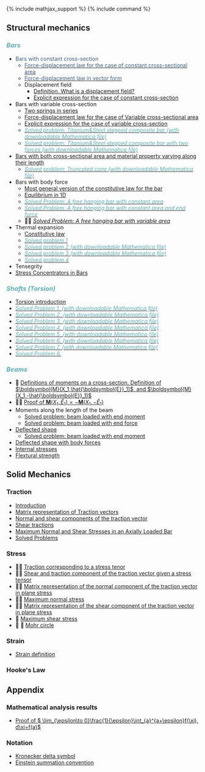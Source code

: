 {% include mathjax_support %}
{% include command %}


## Structural mechanics

### <span style="color:#5faeb6; font-style:italic">Bars </span>

*  <span style="color:#3f6184; font-weight:normal"> Bars with constant cross-section </span>
    * [<span style="color:#3f6184">Force-displacement law for the case of constant cross-sectional area</span>](Bars/Bars.md)
    * [<span style="color:#3f6184">Force-displacement law in vector form</span>](./Bars/VectorFormHookesLaw.md)
    * Displacement field
        - [Definition. What is a displacement field?](Bars/Bars2.md)
        - [Explicit expression for the case of constant cross-section](Bars/Bars3.md)
* Bars with variable cross-section 
    * [Two springs in series](./Bars/SpringsInSeries.md)
    *   [Force-displacement law for the case of Variable cross-sectional area](Bars/Bars4.md)
    -  [Explicit expression for the case of variable cross-section](Bars/Bars5_2.md)
    -  [<span style="color:#5faeb6; font-style:italic">Solved problem: Titanium&Steel stepped composite bar (with downloadable Mathematica file)</span> ](./Bars/SegmentedComposite.md)
    -  [ <span style="color:#5faeb6; font-style:italic"> Solved problem: Titanium&Steel stepped composite bar with two forces (with downloadable Mathematica file) </span>](./Bars/SegmentedComposite2.md) 
* [Bars with both cross-sectional area and material property varying along their length](Bars/Bars6.md)
    -   [<span style="color:#5faeb6; font-style:italic"> Solved problem: Truncated cone (with downloadable Mathematica file) </span>](./Bars/TruncatedCone.md) 
* Bars with body force
  -  [Most general version of the constitutive law for the bar](Bars/BodyForce1.md)
  -   [Equilibrium in 1D](Bars/BodyForce2.md)
    -  [<span style="color:#5faeb6; font-style:italic">Solved Problem: A free hanging bar with constant area</span>](Bars/HangingBar1.md)
    -  [<span style="color:#5faeb6">_Solved Problem: A free hanging bar with constant area and end force_</span>](Bars/HangingBar3.md) <!--:#778899-->
    - :construction::construction: [_Solved Problem: A free hanging bar with variable area_](Bars/HangingBar2.md)     
* Thermal expansion
    *  [Constitutive law](./Bars/ThermalExpansion1.md)
    *  [<span style="color:#5faeb6; font-style:italic">Solved problem 1</span>](./Bars/ThermalStressesSP1.md)
    *   [<span style="color:#5faeb6; font-style:italic">Solved problem 2 (with downloadable Mathematica file)</span>](./Bars/ThermalStressesSP2.md)
    *   [<span style="color:#5faeb6; font-style:italic">Solved problem 3 (with downloadable Mathematica file)</span>](./Bars/ThermalStressesSP3.md)
    *  [<span style="color:#5faeb6; font-style:italic">Solved problem 4</span>](./Bars/ThermalStressesSP4.md)
* Tensegrity
*  [Stress Concentrators in Bars](Bars7.md)

### <span style="color:#5faeb6; font-style:italic">Shafts (Torsion)</span>

 *  [Torsion introduction](./Torsion/Torsion1.md)
 * [<span style="color:#5faeb6; font-style:italic"> Solved Problem 1. (with downloadable Mathematica file)</span>](./Torsion/SP1.md)
 * [<span style="color:#5faeb6; font-style:italic"> Solved Problem 2. (with downloadable Mathematica file)</span>](./Torsion/SP2.md)
 * [<span style="color:#5faeb6; font-style:italic"> Solved Problem 3. (with downloadable Mathematica file)</span>](./Torsion/SP3.md)
 * [<span style="color:#5faeb6; font-style:italic"> Solved Problem 4. (with downloadable Mathematica file)</span>](./Torsion/SP4.md)
 * [<span style="color:#5faeb6; font-style:italic"> Solved Problem 5. (with downloadable Mathematica file)</span>](./Torsion/SP5.md)
 * [<span style="color:#5faeb6; font-style:italic"> Solved Problem 6. (with downloadable Mathematica file)</span>](./Torsion/SP6.md)
 * [<span style="color:#5faeb6; font-style:italic"> Solved Problem 7. (with downloadable Mathematica file)</span>](./Torsion/SP7.md)
 * [<span style="color:#5faeb6; font-style:italic"> Solved Problem 8. </span>](./Torsion/SP8.md)


    

### <span style="color:#5faeb6; font-style:italic">Beams </span>
* :construction: [Definitions of moments on a cross-section. Definition of $\boldsymbol{M}(X_1,\hat{\boldsymbol{E}}_1)$, and $\boldsymbol{M}(X_1,-\hat{\boldsymbol{E}}_1)$](Beams/MomentsOnCrosssection.md)
* :construction::construction: [Proof of $\boldsymbol{M}(X_1,\hat{E}_1)=-\boldsymbol{M}(X_1,-\hat{E}_1)$](Beams/MomentsOnCrosssection.md)
* Moments along the length of the beam
    * [Solved problem: beam loaded with end moment](Beams/EndMomentMoment.md)
    * [Solved problem: beam loaded with end force](Beams/EndForceMoment.md)     
* [Deflected shape](Beams/Beams1.md)
    * [Solved problem: beam loaded with end moment](Beams/EndMoment.md) 
* [Deflected shape with body forces](Beams/Beams2.md)
* [Internal stresses](Beams/Beams3.md)
* [Flextural strength](Beams/Beams4.md)

## Solid Mechanics

### Traction

* [Introduction](Traction/Introduction.md)
* [Matrix representation of Traction vectors](Traction/TractionsInBars.md)
* [Normal and shear components of the traction vector](Traction/NormalShearComponents.md)
* [Shear tractions](Traction/ShearTraction1.md)
* [Maximum Normal and Shear Stresses in an Axially Loaded Bar](Traction/Max.md)
* [Solved Problems](Traction/SPTraction.md)

### Stress

* :construction::construction: [Traction corresponding to a stress tenor](Stress/Traction.md)
* :construction::construction: [Shear and traction component of the traction vector given a stress tensor](Stress/Stress2.md)
* :construction::construction: [Matrix representation of the normal component of the traction vector in plane stress](Stress/Stress3.md) 
* :construction::construction: [Maximum normal stress](Stress/Stress4.md)
* :construction::construction: [Matrix representation of the shear component of the traction vector in plane stress](Stress/Stress5.md) 
* :construction: [Maximum shear stress](Stress/Stress6.md)
* :construction: :construction: [Mohr circle](Stress/Stress7.md)


### Strain

* [Strain definition](Strain/Strain1.md)

### Hooke's Law



## Appendix

### Mathematical analysis results

*  [Proof of  $ \lim_{\epsilon\to 0}\frac{1}{\epsilon}\int_{a}^{a+\epsilon}f(\xi)\, d\xi=f(a)$](Bars/Leibnitz.md)

### Notation
    
* [Kronecker delta symbol](https://appliedmechanicslab.github.io/appliedmechanicslab/course_notes/ENGN1370/KroneckerDeltaSymbol.html)
* [Einstein summation convention](https://appliedmechanicslab.github.io/appliedmechanicslab/course_notes/ENGN1370/ESC.html)
